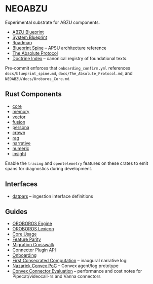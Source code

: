 # NEOABZU

Experimental substrate for ABZU components.

- [ABZU Blueprint](../../docs/ABZU_blueprint.md)
- [System Blueprint](../../docs/system_blueprint.md)
- [Roadmap](../../docs/roadmap.md)
- [Blueprint Spine](../../docs/blueprint_spine.md) – APSU architecture reference
- [The Absolute Protocol](../../docs/The_Absolute_Protocol.md)
- [Doctrine Index](../../docs/doctrine_index.md) – canonical registry of foundational texts

Pre-commit enforces that `onboarding_confirm.yml` references `docs/blueprint_spine.md`, `docs/The_Absolute_Protocol.md`, and `NEOABZU/docs/Oroboros_Core.md`.

## Rust Components
- [core](../core)
- [memory](../memory)
- [vector](../vector)
- [fusion](../fusion)
- [persona](../persona)
- [crown](../crown)
- [rag](../rag)
- [narrative](../narrative)
- [numeric](../numeric)
- [insight](../insight)

Enable the `tracing` and `opentelemetry` features on these crates to emit spans for diagnostics during development.

## Interfaces
- [datpars](../../docs/datpars_overview.md) – ingestion interface definitions

## Guides
- [OROBOROS Engine](OROBOROS_Engine.md)
- [OROBOROS Lexicon](OROBOROS_Lexicon.md)
- [Core Usage](core_usage.md)
- [Feature Parity](feature_parity.md)
- [Migration Crosswalk](migration_crosswalk.md)
- [Connector Plugin API](connector_api.md)
- [Onboarding](onboarding.md)
- [First Consecrated Computation](Oroboros_Core.md#first-consecrated-computation) – inaugural narrative log
- [Nazarick Convex PoC](nazarick_convex_poc.md) – Convex agent/log prototype
- [Convex Connector Evaluation](convex_connector_evaluation.md) – performance and cost notes for Pipecat/videocall-rs and Vanna connectors
